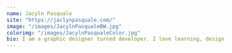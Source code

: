 ```yaml
---
name: Jacyln Pasquale
site: "https://jaclynpasquale.com/"
image: "/images/JacylnPasqualeBW.jpg"
colorimg: "/images/JacylnPasqualeColor.jpg"
bio: I am a graphic designer turned developer. I love learning, design, code, coffee and cats. I want to be an awesome front end developer.
---
```

